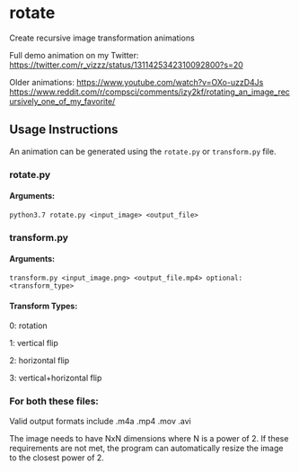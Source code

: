 
# rotate
Create recursive image transformation animations

Full demo animation on my Twitter:
https://twitter.com/r_vizzz/status/1311425342310092800?s=20

  

Older animations:
https://www.youtube.com/watch?v=OXo-uzzD4Js
https://www.reddit.com/r/compsci/comments/izy2kf/rotating_an_image_recursively_one_of_my_favorite/

  

## Usage Instructions

An animation can be generated using the `rotate.py` or `transform.py` file.

### rotate&#46;py

#### Arguments:

`python3.7 rotate.py <input_image> <output_file>`

### transform&#46;py

#### Arguments:

`transform.py <input_image.png> <output_file.mp4> optional: <transform_type>`

#### Transform Types:

0: rotation

1: vertical flip

2: horizontal flip

3: vertical+horizontal flip

### For both these files:

Valid output formats include .m4a .mp4 .mov .avi

The image needs to have NxN dimensions where N is a power of 2. If these requirements are not met, the program can automatically resize the image to the closest power of 2.